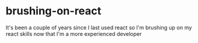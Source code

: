 # brushing-on-react
It's been a couple of years since I last used react so I'm brushing up on my react skills now that I'm a more experienced developer
